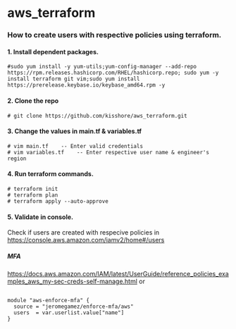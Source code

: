 # aws_terraform

### How to create users with respective policies using terraform.

#### 1. Install dependent packages.
```
#sudo yum install -y yum-utils;yum-config-manager --add-repo https://rpm.releases.hashicorp.com/RHEL/hashicorp.repo; sudo yum -y install terraform git vim;sudo yum install https://prerelease.keybase.io/keybase_amd64.rpm -y
```

#### 2. Clone the repo 
```
# git clone https://github.com/kisshore/aws_terraform.git
```

#### 3. Change the values in main.tf & variables.tf
```
# vim main.tf    -- Enter valid credentials
# vim variables.tf    -- Enter respective user name & engineer's region
```

#### 4. Run terraform commands.
```
# terraform init
# terraform plan
# terraform apply --auto-approve
```

#### 5. Validate in console.
Check if users are created with respecive policies in https://console.aws.amazon.com/iamv2/home#/users




##### MFA
https://docs.aws.amazon.com/IAM/latest/UserGuide/reference_policies_examples_aws_my-sec-creds-self-manage.html
or
```

module "aws-enforce-mfa" {
  source = "jeromegamez/enforce-mfa/aws"
  users  = var.userlist.value["name"]
}
```
